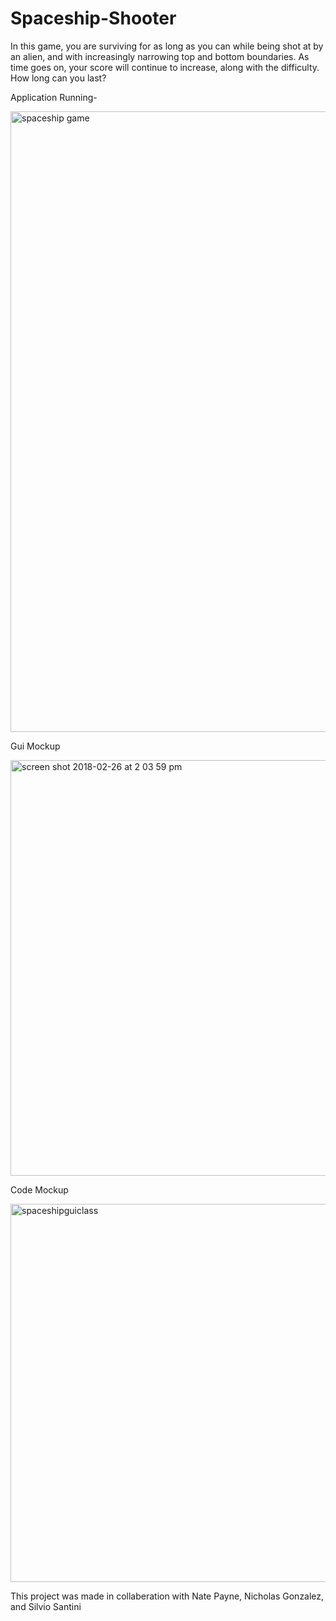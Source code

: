 # Spaceship-Shooter
In this game, you are surviving for as long as you can while being shot at by an alien, and with increasingly narrowing top and bottom boundaries. As time goes on, your score will continue to increase, along with the difficulty. How long can you last?

Application Running-

<img width="993" alt="spaceship game" src="https://user-images.githubusercontent.com/26355832/38640418-71fee262-3d91-11e8-979f-ec8e61fca1e3.png">

Gui Mockup

<img width="665" alt="screen shot 2018-02-26 at 2 03 59 pm" src="https://user-images.githubusercontent.com/26355832/36695422-8c9c630c-1afe-11e8-9d4d-e2f0022949b5.png">

Code Mockup

<img width="605" alt="spaceshipguiclass" src="https://user-images.githubusercontent.com/26355832/36710198-99f6ff7c-1b39-11e8-84c1-eb8837532995.PNG">

This project was made in collaberation with Nate Payne, Nicholas Gonzalez, and Silvio Santini

